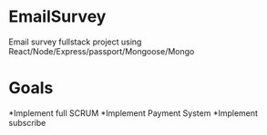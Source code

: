 # EmailSurvey
Email survey fullstack project using React/Node/Express/passport/Mongoose/Mongo

# Goals
*Implement full SCRUM
*Implement Payment System
*Implement subscribe

